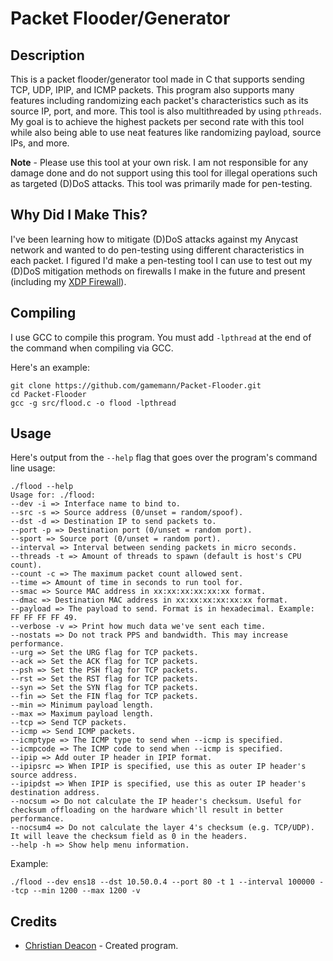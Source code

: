 # Packet Flooder/Generator
## Description
This is a packet flooder/generator tool made in C that supports sending TCP, UDP, IPIP, and ICMP packets. This program also supports many features including randomizing each packet's characteristics such as its source IP, port, and more. This tool is also multithreaded by using `pthreads`. My goal is to achieve the highest packets per second rate with this tool while also being able to use neat features like randomizing payload, source IPs, and more.

**Note** - Please use this tool at your own risk. I am not responsible for any damage done and do not support using this tool for illegal operations such as targeted (D)DoS attacks. This tool was primarily made for pen-testing.

## Why Did I Make This?
I've been learning how to mitigate (D)DoS attacks against my Anycast network and wanted to do pen-testing using different characteristics in each packet. I figured I'd make a pen-testing tool I can use to test out my (D)DoS mitigation methods on firewalls I make in the future and present (including my [XDP Firewall](https://github.com/gamemann/XDP-Firewall)).

## Compiling
I use GCC to compile this program. You must add `-lpthread` at the end of the command when compiling via GCC.

Here's an example:

```
git clone https://github.com/gamemann/Packet-Flooder.git
cd Packet-Flooder
gcc -g src/flood.c -o flood -lpthread
```

## Usage
Here's output from the `--help` flag that goes over the program's command line usage:

```
./flood --help
Usage for: ./flood:
--dev -i => Interface name to bind to.
--src -s => Source address (0/unset = random/spoof).
--dst -d => Destination IP to send packets to.
--port -p => Destination port (0/unset = random port).
--sport => Source port (0/unset = random port).
--interval => Interval between sending packets in micro seconds.
--threads -t => Amount of threads to spawn (default is host's CPU count).
--count -c => The maximum packet count allowed sent.
--time => Amount of time in seconds to run tool for.
--smac => Source MAC address in xx:xx:xx:xx:xx:xx format.
--dmac => Destination MAC address in xx:xx:xx:xx:xx:xx format.
--payload => The payload to send. Format is in hexadecimal. Example: FF FF FF FF 49.
--verbose -v => Print how much data we've sent each time.
--nostats => Do not track PPS and bandwidth. This may increase performance.
--urg => Set the URG flag for TCP packets.
--ack => Set the ACK flag for TCP packets.
--psh => Set the PSH flag for TCP packets.
--rst => Set the RST flag for TCP packets.
--syn => Set the SYN flag for TCP packets.
--fin => Set the FIN flag for TCP packets.
--min => Minimum payload length.
--max => Maximum payload length.
--tcp => Send TCP packets.
--icmp => Send ICMP packets.
--icmptype => The ICMP type to send when --icmp is specified.
--icmpcode => The ICMP code to send when --icmp is specified.
--ipip => Add outer IP header in IPIP format.
--ipipsrc => When IPIP is specified, use this as outer IP header's source address.
--ipipdst => When IPIP is specified, use this as outer IP header's destination address.
--nocsum => Do not calculate the IP header's checksum. Useful for checksum offloading on the hardware which'll result in better performance.
--nocsum4 => Do not calculate the layer 4's checksum (e.g. TCP/UDP). It will leave the checksum field as 0 in the headers.
--help -h => Show help menu information.
```

Example:

```
./flood --dev ens18 --dst 10.50.0.4 --port 80 -t 1 --interval 100000 --tcp --min 1200 --max 1200 -v
```

## Credits
* [Christian Deacon](https://www.linkedin.com/in/christian-deacon-902042186/) - Created program.